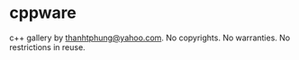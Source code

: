 cppware
=======

c++ gallery by thanhtphung@yahoo.com. No copyrights. No warranties. No restrictions in reuse.
